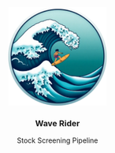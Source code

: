 <!-- PROJECT LOGO -->
<br />
<div align="center">
  <img src="images/logo.png" alt="Logo" width="200" height="200">

<h3 align="center">Wave Rider</h3>
<p align="center">
Stock Screening Pipeline
</p>
</div>
